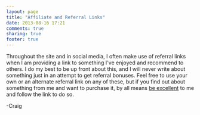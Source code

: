 ```yaml
---
layout: page
title: "Affiliate and Referral Links"
date: 2013-08-16 17:21
comments: true
sharing: true
footer: true
---
```


Throughout the site and in social media, I often make use of referral links when I am providing a link to something I've enjoyed and recommend to others. I do my best to be up front about this, and I will never write about something just in an attempt to get referral bonuses. Feel free to use your own or an alternate referral link on any of these, but if you find out about something from me and want to purchase it, by all means [be excellent][1] to me and follow the link to do so.

 [1]: http://www.youtube.com/watch?v=J7532GXPnO8
 
-Craig